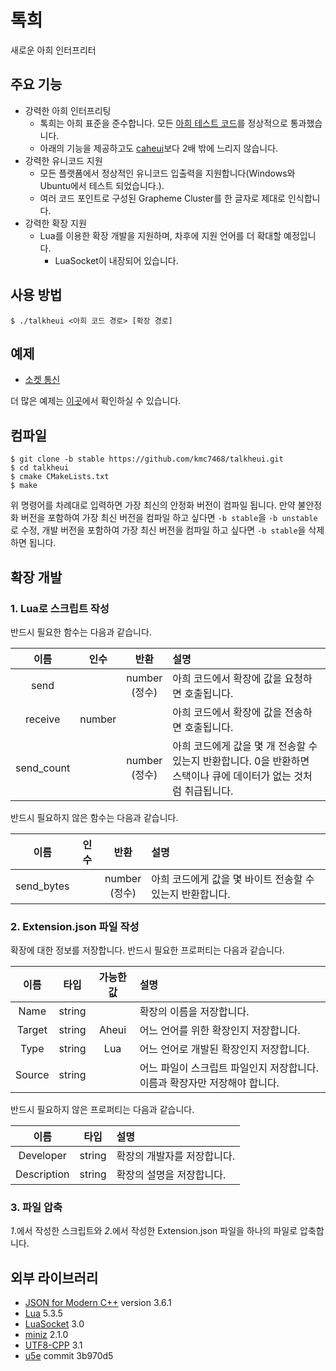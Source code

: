 # 톡희
새로운 아희 인터프리터

## 주요 기능
- 강력한 아희 인터프리팅
	- 톡희는 아희 표준을 준수합니다. 모든 [아희 테스트 코드](https://github.com/aheui/snippets)를 정상적으로 통과했습니다.
	- 아래의 기능을 제공하고도 [caheui](https://github.com/aheui/caheui)보다 2배 밖에 느리지 않습니다.
- 강력한 유니코드 지원
	- 모든 플랫폼에서 정상적인 유니코드 입출력을 지원합니다(Windows와 Ubuntu에서 테스트 되었습니다.).
	- 여러 코드 포인트로 구성된 Grapheme Cluster를 한 글자로 제대로 인식합니다.
- 강력한 확장 지원
	- Lua를 이용한 확장 개발을 지원하며, 차후에 지원 언어를 더 확대할 예정입니다.
		- LuaSocket이 내장되어 있습니다.

## 사용 방법
```
$ ./talkheui <아희 코드 경로> [확장 경로]
```

## 예제
- [소켓 통신](https://github.com/kmc7468/talkheui/wiki/%EC%95%84%ED%9D%AC-%EC%98%88%EC%A0%9C-%EC%86%8C%EC%BC%93-%ED%86%B5%EC%8B%A0)

더 많은 예제는 [이곳](https://github.com/kmc7468/talkheui/wiki)에서 확인하실 수 있습니다.

## 컴파일
```
$ git clone -b stable https://github.com/kmc7468/talkheui.git
$ cd talkheui
$ cmake CMakeLists.txt
$ make
```
위 명령어를 차례대로 입력하면 가장 최신의 안정화 버전이 컴파일 됩니다. 만약 불안정화 버전을 포함하여 가장 최신 버전을 컴파일 하고 싶다면 `-b stable`을 `-b unstable`로 수정, 개발 버전을 포함하여 가장 최신 버전을 컴파일 하고 싶다면 `-b stable`을 삭제하면 됩니다.

## 확장 개발
### 1. Lua로 스크립트 작성
반드시 필요한 함수는 다음과 같습니다.

|이름|인수|반환|설명|
|:-:|:-:|:-:|:-|
|send||number<br>(정수)|아희 코드에서 확장에 값을 요청하면 호출됩니다.||
|receive|number||아희 코드에서 확장에 값을 전송하면 호출됩니다.||
|send_count||number<br>(정수)|아희 코드에게 값을 몇 개 전송할 수 있는지 반환합니다. 0을 반환하면 스택이나 큐에 데이터가 없는 것처럼 취급됩니다.|

반드시 필요하지 않은 함수는 다음과 같습니다.

|이름|인수|반환|설명|
|:-:|:-:|:-:|:-|
|send_bytes||number<br>(정수)|아희 코드에게 값을 몇 바이트 전송할 수 있는지 반환합니다.|

### 2. Extension.json 파일 작성
확장에 대한 정보를 저장합니다. 반드시 필요한 프로퍼티는 다음과 같습니다.

|이름|타입|가능한 값|설명|
|:-:|:-:|:-:|:-|
|Name|string||확장의 이름을 저장합니다.|
|Target|string|Aheui|어느 언어를 위한 확장인지 저장합니다.|
|Type|string|Lua|어느 언어로 개발된 확장인지 저장합니다.|
|Source|string||어느 파일이 스크립트 파일인지 저장합니다. 이름과 확장자만 저장해야 합니다.|

반드시 필요하지 않은 프로퍼티는 다음과 같습니다.

|이름|타입|설명|
|:-:|:-:|:-|
|Developer|string|확장의 개발자를 저장합니다.|
|Description|string|확장의 설명을 저장합니다.|

### 3. 파일 압축
*1*.에서 작성한 스크립트와 *2*.에서 작성한 Extension.json 파일을 하나의 파일로 압축합니다.

## 외부 라이브러리
- [JSON for Modern C++](https://github.com/nlohmann/json) version 3.6.1
- [Lua](https://www.lua.org) 5.3.5
- [LuaSocket](https://github.com/diegonehab/luasocket) 3.0
- [miniz](https://github.com/richgel999/miniz) 2.1.0
- [UTF8-CPP](https://github.com/nemtrif/utfcpp) 3.1
- [u5e](https://github.com/ruoso/u5e) commit 3b970d5